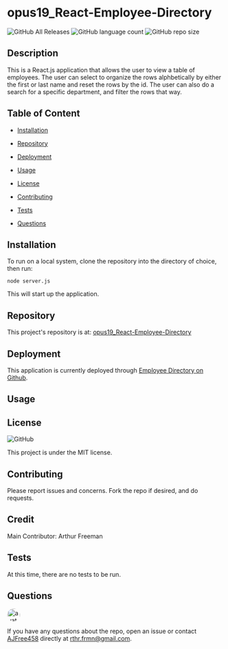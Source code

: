 # opus19_React-Employee-Directory

![GitHub All Releases](https://img.shields.io/github/languages/top/AJFree458/opus19_React-Employee-Directory) ![GitHub language count](https://img.shields.io/github/languages/count/AJFree458/opus19_React-Employee-Directory) ![GitHub repo size](https://img.shields.io/github/repo-size/AJFree458/opus19_React-Employee-Directory)

## Description

This is a React.js application that allows the user to view a table of employees. The user can select to organize the rows alphbetically by either the first or last name and reset the rows by the id. The user can also do a search for a specific department, and filter the rows that way.

## Table of Content

* [Installation](#installation)

* [Repository](#repository)

* [Deployment](#deployment)

* [Usage](#usage)

* [License](#license)

* [Contributing](#contributing)

* [Tests](#tests)

* [Questions](#questions)

## Installation

To run on a local system, clone the repository into the directory of choice, then run:
```
node server.js
```
This will start up the application.

## Repository

This project's repository is at: [opus19_React-Employee-Directory](https://github.com/AJFree458/opus19_React-Employee-Directory)

## Deployment

This application is currently deployed through [Employee Directory on Github](https://ajfree458.github.io/opus19_React-Employee-Directory/).

## Usage



## License

![GitHub](https://img.shields.io/github/license/AJFree458/opus19_React-Employee-Directory)

This project is under the MIT license.

## Contributing

Please report issues and concerns. Fork the repo if desired, and do requests.

## Credit

Main Contributor: Arthur Freeman

## Tests

At this time, there are no tests to be run.

## Questions

<img src="https://avatars3.githubusercontent.com/u/59231957?v=4" alt="avatar" style="border-radius: 16px" width="30" />

If you have any questions about the repo, open an issue or contact [AJFree458](https://api.github.com/users/AJFree458) directly at rthr.frmn@gmail.com.